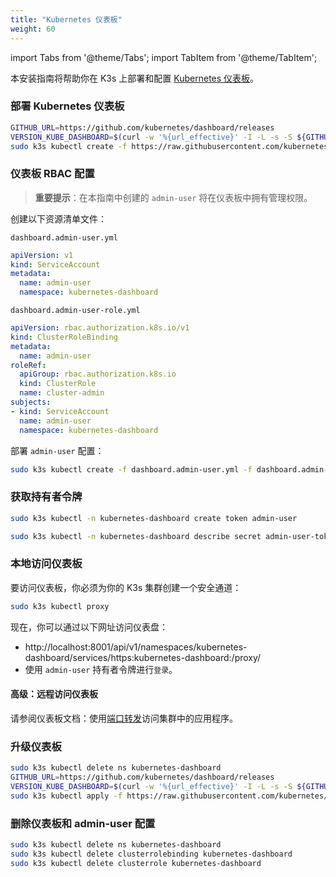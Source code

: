```yaml
---
title: "Kubernetes 仪表板"
weight: 60
---
```


import Tabs from '@theme/Tabs';
import TabItem from '@theme/TabItem';

本安装指南将帮助你在 K3s 上部署和配置 [Kubernetes 仪表板](https://kubernetes.io/docs/tasks/access-application-cluster/web-ui-dashboard/)。

### 部署 Kubernetes 仪表板

```bash
GITHUB_URL=https://github.com/kubernetes/dashboard/releases
VERSION_KUBE_DASHBOARD=$(curl -w '%{url_effective}' -I -L -s -S ${GITHUB_URL}/latest -o /dev/null | sed -e 's|.*/||')
sudo k3s kubectl create -f https://raw.githubusercontent.com/kubernetes/dashboard/${VERSION_KUBE_DASHBOARD}/aio/deploy/recommended.yaml
```

### 仪表板 RBAC 配置

> **重要提示**：在本指南中创建的 `admin-user` 将在仪表板中拥有管理权限。

创建以下资源清单文件：

`dashboard.admin-user.yml`
```yaml
apiVersion: v1
kind: ServiceAccount
metadata:
  name: admin-user
  namespace: kubernetes-dashboard
```

`dashboard.admin-user-role.yml`
```yaml
apiVersion: rbac.authorization.k8s.io/v1
kind: ClusterRoleBinding
metadata:
  name: admin-user
roleRef:
  apiGroup: rbac.authorization.k8s.io
  kind: ClusterRole
  name: cluster-admin
subjects:
- kind: ServiceAccount
  name: admin-user
  namespace: kubernetes-dashboard
```

部署 `admin-user` 配置：

```bash
sudo k3s kubectl create -f dashboard.admin-user.yml -f dashboard.admin-user-role.yml
```

### 获取持有者令牌
<Tabs>
<TabItem value="v1.24 和更新版本">

```bash
sudo k3s kubectl -n kubernetes-dashboard create token admin-user
```
</TabItem>
<TabItem value="v1.23 和以前的版本">

```bash
sudo k3s kubectl -n kubernetes-dashboard describe secret admin-user-token | grep '^token'
```

</TabItem>
</Tabs>


### 本地访问仪表板

要访问仪表板，你必须为你的 K3s 集群创建一个安全通道：

```bash
sudo k3s kubectl proxy
```

现在，你可以通过以下网址访问仪表盘：

* http://localhost:8001/api/v1/namespaces/kubernetes-dashboard/services/https:kubernetes-dashboard:/proxy/
* 使用 `admin-user` 持有者令牌进行`登录`。

#### 高级：远程访问仪表板

请参阅仪表板文档：使用[端口转发](https://kubernetes.io/docs/tasks/access-application-cluster/port-forward-access-application-cluster/)访问集群中的应用程序。

### 升级仪表板

```bash
sudo k3s kubectl delete ns kubernetes-dashboard
GITHUB_URL=https://github.com/kubernetes/dashboard/releases
VERSION_KUBE_DASHBOARD=$(curl -w '%{url_effective}' -I -L -s -S ${GITHUB_URL}/latest -o /dev/null | sed -e 's|.*/||')
sudo k3s kubectl apply -f https://raw.githubusercontent.com/kubernetes/dashboard/${VERSION_KUBE_DASHBOARD}/aio/deploy/recommended.yaml -f dashboard.admin-user.yml -f dashboard.admin-user-role.yml
```

### 删除仪表板和 admin-user 配置

```bash
sudo k3s kubectl delete ns kubernetes-dashboard
sudo k3s kubectl delete clusterrolebinding kubernetes-dashboard
sudo k3s kubectl delete clusterrole kubernetes-dashboard
```
